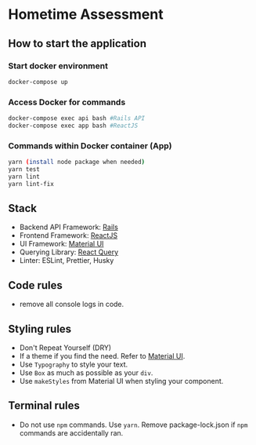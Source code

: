 # Hometime Assessment

## How to start the application

### Start docker environment

```bash
docker-compose up
```

### Access Docker for commands

```bash
docker-compose exec api bash #Rails API
docker-compose exec app bash #ReactJS
```

### Commands within Docker container (App)

```bash
yarn (install node package when needed)
yarn test
yarn lint
yarn lint-fix
```

## Stack

- Backend API Framework: [Rails](https://reactjs.org/)
- Frontend Framework: [ReactJS](https://reactjs.org/)
- UI Framework: [Material UI](https://material-ui.com/)
- Querying Library: [React Query](https://react-query.tanstack.com/)
- Linter: ESLint, Prettier, Husky

## Code rules

- remove all console logs in code.

## Styling rules

- Don't Repeat Yourself (DRY)
- If a theme if you find the need. Refer to [Material UI](https://material-ui.com/).
- Use `Typography` to style your text.
- Use `Box` as much as possible as your `div`.
- Use `makeStyles` from Material UI when styling your component.

## Terminal rules

- Do not use `npm` commands. Use `yarn`. Remove package-lock.json if `npm` commands are accidentally ran.
